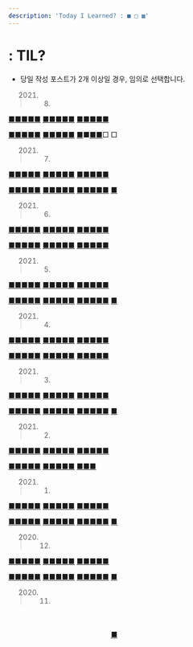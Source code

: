 ```yaml
---
description: 'Today I Learned? : ■ □ ▩'
---
```


# : TIL?

*  당일 작성 포스트가 2개 이상일 경우, 임의로 선택합니다.

> 2021. 08.

[■](til_python_and_math/do_it_django+bootstrap/10.md)[■](til_ml/boostcamp-2st/u-stage-1/python/python-1-1.md)[■](til_ml/boostcamp-2st/u-stage-1/python/python-3-1.md)[■](til_ml/boostcamp-2st/u-stage-1/python/python-4-2.md)[■](til_ml/boostcamp-2st/u-stage-1/ai-math/ai-math-2.md) [■](til_ml/boostcamp-2st/u-stage-1/python/python-7-1-pandas-i.md)[■](til_ml/boostcamp-2st/u-stage-1/assignment/5-morsecode.md)[■](til_ml/boostcamp-2st/u-stage-1/assignment/untitled-1.md)[■](til_ml/boostcamp-2st/u-stage-2/dl-basic/01-historical-review.md)[■](til_ml/boostcamp-2st/u-stage-2/dl-basic/03-optimization.md) [■](til_ml/boostcamp-2st/u-stage-2/dl-basic/04-convolution.md)[■](til_ml/boostcamp-2st/u-stage-2/dl-basic/07-sequential-models-rnn.md)[■](til_ml/boostcamp-2st/u-stage-2/dl-basic/10-generative-models-2.md)[■](til_ml/boostcamp-2st/s-data-viz/2-2-line-plot.md)[■](til_ml/boostcamp-2st/s-data-viz/untitled-1.md)

[■](til_ml/boostcamp-2st/s-data-viz/3-1-text.md)[■](til_ml/boostcamp-2st/u-stage-3/pytorch/01-introduction-to-pytorch.md)[■](til_ml/boostcamp-2st/u-stage-3/pytorch/04-autograd-and-optimizer.md)[■](til_ml/boostcamp-2st/u-stage-3/pytorch/06.md)[■](til_ml/boostcamp-2st/s-data-viz/3-1-text.md) [■](til_ml/boostcamp-2st/s-data-viz/3-3-facet.md)[■](til_ml/boostcamp-2st/s-data-viz/3-4-more-tips.md)[■](til_ml/boostcamp-2st/u-stage-4/untitled.md)[■](til_ml/boostcamp-2st/u-stage-4/3-dataset.md)[■](til_ml/boostcamp-2st/u-stage-4/5-model-1.md) [■](til_ml/boostcamp-2st/u-stage-4/untitled-2.md)■[■](til_ml/boostcamp-2st/mask-wear-image-classification/day-6-error-fix.md)[■](til_ml/boostcamp-2st/mask-wear-image-classification/day-7-performance.md)□ □

> 2021. 07.

[■](til_python_and_math/algorithm/programmers/level3/12914.md)[■](til_python_and_math/algorithm/programmers/level3/12946.md)[■](til_python_and_math/algorithm/programmers/level3/12907.md)[■](til_python_and_math/algorithm/programmers/level3/72413.md)[■](til_python_and_math/algorithm/programmers/level3/12938.md) [■](til_python_and_math/do_it_django+bootstrap/2.md)[■](til_python_and_math/algorithm/programmers/level3/12952.md)[■](til_python_and_math/algorithm/programmers/level3/81303.md)[■](til_python_and_math/algorithm/programmers/level1/81301.md)[■](til_python_and_math/algorithm/programmers/level2/81302.md) [■](til_python_and_math/algorithm/programmers/level3/42884.md)[■](til_python_and_math/do_it_django+bootstrap/3.md)[■](til_python_and_math/algorithm/programmers/level3/17678.md)[■](til_python_and_math/algorithm/programmers/level3/42892.md)[■](til_python_and_math/algorithm/programmers/level3/72414.md)

[■](til_python_and_math/algorithm/programmers/level3/77886.md)[■](til_python_and_math/algorithm/programmers/level1/64061.md)[■](til_python_and_math/algorithm/programmers/level3/12987.md)[■](til_python_and_math/algorithm/programmers/level2/17683.md)[■](til_python_and_math/algorithm/programmers/level2/12936.md) [■](til_python_and_math/algorithm/programmers/level2/17684.md)[■](til_python_and_math/algorithm/programmers/level3/12979.md)[■](til_python_and_math/algorithm/programmers/level2/72412.md)[■](til_python_and_math/do_it_django+bootstrap/5.md)[■](til_python_and_math/do_it_django+bootstrap/6.md) [■](til_python_and_math/do_it_django+bootstrap/6.md)[■](til_python_and_math/algorithm/programmers/level3/60062.md)[■](til_ml/cnn-fundamental/5.md)[■](til_python_and_math/do_it_django+bootstrap/8.md)[■](til_python_and_math/do_it_django+bootstrap/8.md) [■](til_python_and_math/do_it_django+bootstrap/9.md)

> 2021. 06.

[■](https://sangmandu.gitbook.io/til/2021/jun/1)[■](https://sangmandu.gitbook.io/til/2021/jun/2)[■](https://sangmandu.gitbook.io/til/2021/jun/3)[■](https://sangmandu.gitbook.io/til/2021/jun/4)[■](https://sangmandu.gitbook.io/til/2021/jun/5) [■](https://sangmandu.gitbook.io/til/2021/jun/6)[■](https://sangmandu.gitbook.io/til/2021/jun/7)[■](https://sangmandu.gitbook.io/til/2021/jun/8)[■](https://sangmandu.gitbook.io/til/2021/jun/9)[■](https://sangmandu.gitbook.io/til/2021/jun/10) [■](https://sangmandu.gitbook.io/til/2021/jun/11)[■](https://sangmandu.gitbook.io/til/2021/jun/12)[■](https://sangmandu.gitbook.io/til/2021/jun/13)[■](https://sangmandu.gitbook.io/til/2021/jun/14)[■](https://sangmandu.gitbook.io/til/2021/jun/15)

[■](https://sangmandu.gitbook.io/til/2021/jun/16)[■](https://sangmandu.gitbook.io/til/2021/jun/17)[■](https://sangmandu.gitbook.io/til/2021/jun/18)[■](https://sangmandu.gitbook.io/til/2021/jun/19)[■](https://sangmandu.gitbook.io/til/2021/jun/20) [■](https://sangmandu.gitbook.io/til/2021/jun/21)[■](https://sangmandu.gitbook.io/til/2021/jun/22)[■](https://sangmandu.gitbook.io/til/2021/jun/23)[■](https://sangmandu.gitbook.io/til/2021/jun/24)[■](https://sangmandu.gitbook.io/til/2021/jun/25) [■](https://sangmandu.gitbook.io/til/2021/jun/26)[■](https://sangmandu.gitbook.io/til/2021/jun/27)[■](https://sangmandu.gitbook.io/til/2021/jun/28)[■](https://sangmandu.gitbook.io/til/2021/jun/29)[■](https://sangmandu.gitbook.io/til/2021/jun/30)

> 2021. 05.

[■](https://sangmandu.gitbook.io/til/2021/may/1)[■](https://sangmandu.gitbook.io/til/2021/may/2)[■](https://sangmandu.gitbook.io/til/2021/may/3)[■](https://sangmandu.gitbook.io/til/2021/may/4)[■](https://sangmandu.gitbook.io/til/2021/may/5) [■](https://sangmandu.gitbook.io/til/2021/may/6)[■](https://sangmandu.gitbook.io/til/2021/may/7)[■](https://sangmandu.gitbook.io/til/2021/may/8)[■](https://sangmandu.gitbook.io/til/2021/may/9)[■](https://sangmandu.gitbook.io/til/2021/may/10) [■](https://sangmandu.gitbook.io/til/2021/may/11)[■](https://sangmandu.gitbook.io/til/2021/may/12)[■](https://sangmandu.gitbook.io/til/2021/may/13)[■](https://sangmandu.gitbook.io/til/2021/may/14)[■](https://sangmandu.gitbook.io/til/2021/may/15)

[■](https://sangmandu.gitbook.io/til/2021/may/16)[■](https://sangmandu.gitbook.io/til/2021/may/17)[■](https://sangmandu.gitbook.io/til/2021/may/18)[■](https://sangmandu.gitbook.io/til/2021/may/19)[■](https://sangmandu.gitbook.io/til/2021/may/20) [■](https://sangmandu.gitbook.io/til/2021/may/21)[■](https://sangmandu.gitbook.io/til/2021/may/22)[■](https://sangmandu.gitbook.io/til/2021/may/23)[■](https://sangmandu.gitbook.io/til/2021/may/24)[■](https://sangmandu.gitbook.io/til/2021/may/25) [■](https://sangmandu.gitbook.io/til/2021/may/26)[■](https://sangmandu.gitbook.io/til/2021/may/27)[■](https://sangmandu.gitbook.io/til/2021/may/28)[■](https://sangmandu.gitbook.io/til/2021/may/29)[■](https://sangmandu.gitbook.io/til/2021/may/30) [■](https://sangmandu.gitbook.io/til/2021/may/31)

> 2021. 04.

[■](https://sangmandu.gitbook.io/til/2021/apr/1)[■](https://sangmandu.gitbook.io/til/2021/apr/2)[■](https://sangmandu.gitbook.io/til/2021/apr/3)[■](https://sangmandu.gitbook.io/til/2021/apr/4)[■](https://sangmandu.gitbook.io/til/2021/apr/5) [■](https://sangmandu.gitbook.io/til/2021/apr/6)[■](https://sangmandu.gitbook.io/til/2021/apr/7)[■](https://sangmandu.gitbook.io/til/2021/apr/8)[■](https://sangmandu.gitbook.io/til/2021/apr/9)[■](https://sangmandu.gitbook.io/til/2021/apr/10) [■](https://sangmandu.gitbook.io/til/2021/apr/11)[■](https://sangmandu.gitbook.io/til/2021/apr/12)[■](https://sangmandu.gitbook.io/til/2021/apr/13)[■](https://sangmandu.gitbook.io/til/2021/apr/14)[■](https://sangmandu.gitbook.io/til/2021/apr/15)

[■](https://sangmandu.gitbook.io/til/2021/apr/16)[■](https://sangmandu.gitbook.io/til/2021/apr/17)[■](https://sangmandu.gitbook.io/til/2021/apr/18)[■](https://sangmandu.gitbook.io/til/2021/apr/19)[■](https://sangmandu.gitbook.io/til/2021/apr/20) [■](https://sangmandu.gitbook.io/til/2021/apr/21)[■](https://sangmandu.gitbook.io/til/2021/apr/22)[■](https://sangmandu.gitbook.io/til/2021/apr/23)[■](https://sangmandu.gitbook.io/til/2021/apr/24)[■](https://sangmandu.gitbook.io/til/2021/apr/25) [■](https://sangmandu.gitbook.io/til/2021/apr/26)[■](https://sangmandu.gitbook.io/til/2021/apr/27)[■](https://sangmandu.gitbook.io/til/2021/apr/28)[■](https://sangmandu.gitbook.io/til/2021/apr/29)[■](https://sangmandu.gitbook.io/til/2021/apr/30)

> 2021. 03.

[■](https://sangmandu.gitbook.io/til/2021/mar/1)[■](https://sangmandu.gitbook.io/til/2021/mar/2)[■](https://sangmandu.gitbook.io/til/2021/mar/3)[■](https://sangmandu.gitbook.io/til/2021/mar/4)[■](https://sangmandu.gitbook.io/til/2021/mar/5) [■](https://sangmandu.gitbook.io/til/2021/mar/6)[■](https://sangmandu.gitbook.io/til/2021/mar/7)[■](https://sangmandu.gitbook.io/til/2021/mar/8)[■](https://sangmandu.gitbook.io/til/2021/mar/9)[■](https://sangmandu.gitbook.io/til/2021/mar/10) [■](https://sangmandu.gitbook.io/til/2021/mar/11)[■](https://sangmandu.gitbook.io/til/2021/mar/12)[■](https://sangmandu.gitbook.io/til/2021/mar/13)[■](https://sangmandu.gitbook.io/til/2021/mar/14)[■](https://sangmandu.gitbook.io/til/2021/mar/15)

[■](https://sangmandu.gitbook.io/til/2021/mar/16)[■](https://sangmandu.gitbook.io/til/2021/mar/17)[■](https://sangmandu.gitbook.io/til/2021/mar/18)[■](https://sangmandu.gitbook.io/til/2021/mar/19)[■](https://sangmandu.gitbook.io/til/2021/mar/20) [■](https://sangmandu.gitbook.io/til/2021/mar/21)[■](https://sangmandu.gitbook.io/til/2021/mar/22)[■](https://sangmandu.gitbook.io/til/2021/mar/23)[■](https://sangmandu.gitbook.io/til/2021/mar/24)[■](https://sangmandu.gitbook.io/til/2021/mar/25) [■](https://sangmandu.gitbook.io/til/2021/mar/26)[■](https://sangmandu.gitbook.io/til/2021/mar/27)[■](https://sangmandu.gitbook.io/til/2021/mar/28)[■](https://sangmandu.gitbook.io/til/2021/mar/29)[■](https://sangmandu.gitbook.io/til/2021/mar/30) [■](https://sangmandu.gitbook.io/til/2021/mar/31)

> 2021. 02.

[■](https://sangmandu.gitbook.io/til/2021/feb/1)[■](https://sangmandu.gitbook.io/til/2021/feb/2)[■](https://sangmandu.gitbook.io/til/2021/feb/3)[■](https://sangmandu.gitbook.io/til/2021/feb/4)[■](https://sangmandu.gitbook.io/til/2021/feb/5) [■](https://sangmandu.gitbook.io/til/2021/feb/6)[■](https://sangmandu.gitbook.io/til/2021/feb/7)[■](https://sangmandu.gitbook.io/til/2021/feb/8)[■](https://sangmandu.gitbook.io/til/2021/feb/9)[■](https://sangmandu.gitbook.io/til/2021/feb/10) [■](https://sangmandu.gitbook.io/til/2021/feb/11)[■](https://sangmandu.gitbook.io/til/2021/feb/12)[■](https://sangmandu.gitbook.io/til/2021/feb/13)[■](https://sangmandu.gitbook.io/til/2021/feb/14)[■](https://sangmandu.gitbook.io/til/2021/feb/15)

[■](https://sangmandu.gitbook.io/til/2021/feb/16)[■](https://sangmandu.gitbook.io/til/2021/feb/17)[■](https://sangmandu.gitbook.io/til/2021/feb/18)[■](https://sangmandu.gitbook.io/til/2021/feb/19)[■](https://sangmandu.gitbook.io/til/2021/feb/20) [■](https://sangmandu.gitbook.io/til/2021/feb/21)[■](https://sangmandu.gitbook.io/til/2021/feb/22)[■](https://sangmandu.gitbook.io/til/2021/feb/23)[■](https://sangmandu.gitbook.io/til/2021/feb/24)[■](https://sangmandu.gitbook.io/til/2021/feb/25) [■](https://sangmandu.gitbook.io/til/2021/feb/26)[■](https://sangmandu.gitbook.io/til/2021/feb/27)[■](https://sangmandu.gitbook.io/til/2021/feb/28)

> 2021. 01.

[■](https://sangmandu.gitbook.io/til/2021/jan/1)[■](https://sangmandu.gitbook.io/til/2021/jan/2)[■](https://sangmandu.gitbook.io/til/2021/jan/3)[■](https://sangmandu.gitbook.io/til/2021/jan/4)[■](https://sangmandu.gitbook.io/til/2021/jan/5) [■](https://sangmandu.gitbook.io/til/2021/jan/6)[■](https://sangmandu.gitbook.io/til/2021/jan/7)[■](https://sangmandu.gitbook.io/til/2021/jan/8)[■](https://sangmandu.gitbook.io/til/2021/jan/9)[■](https://sangmandu.gitbook.io/til/2021/jan/10) [■](https://sangmandu.gitbook.io/til/2021/jan/11)[■](https://sangmandu.gitbook.io/til/2021/jan/12)[■](https://sangmandu.gitbook.io/til/2021/jan/13)[■](https://sangmandu.gitbook.io/til/2021/jan/14)[■](https://sangmandu.gitbook.io/til/2021/jan/15)

[■](https://sangmandu.gitbook.io/til/2021/jan/16)[■](https://sangmandu.gitbook.io/til/2021/jan/17)[■](https://sangmandu.gitbook.io/til/2021/jan/18)[■](https://sangmandu.gitbook.io/til/2021/jan/19)[■](https://sangmandu.gitbook.io/til/2021/jan/20) [■](https://sangmandu.gitbook.io/til/2021/jan/21)[■](https://sangmandu.gitbook.io/til/2021/jan/22)[■](https://sangmandu.gitbook.io/til/2021/jan/23)[■](https://sangmandu.gitbook.io/til/2021/jan/24)[■](https://sangmandu.gitbook.io/til/2021/jan/25) [■](https://sangmandu.gitbook.io/til/2021/jan/26)[■](https://sangmandu.gitbook.io/til/2021/jan/27)[■](https://sangmandu.gitbook.io/til/2021/jan/28)[■](https://sangmandu.gitbook.io/til/2021/jan/29)[■](https://sangmandu.gitbook.io/til/2021/jan/30) [■](https://sangmandu.gitbook.io/til/2021/jan/31)

> 2020. 12.

[■](https://sangmandu.gitbook.io/til/2020/dec/1)[■](https://sangmandu.gitbook.io/til/2020/dec/2)[■](https://sangmandu.gitbook.io/til/2020/dec/3)[■](https://sangmandu.gitbook.io/til/2020/dec/4)[■](https://sangmandu.gitbook.io/til/2020/dec/5) [■](https://sangmandu.gitbook.io/til/2020/dec/6)[■](https://sangmandu.gitbook.io/til/2020/dec/7)[■](https://sangmandu.gitbook.io/til/2020/dec/8)[■](https://sangmandu.gitbook.io/til/2020/dec/9)[■](https://sangmandu.gitbook.io/til/2020/dec/10) [■](https://sangmandu.gitbook.io/til/2020/dec/11)[■](https://sangmandu.gitbook.io/til/2020/dec/12)[■](https://sangmandu.gitbook.io/til/2020/dec/13)[■](https://sangmandu.gitbook.io/til/2020/dec/14)[■](https://sangmandu.gitbook.io/til/2020/dec/15)

[■](https://sangmandu.gitbook.io/til/2020/dec/16)[■](https://sangmandu.gitbook.io/til/2020/dec/17)[■](https://sangmandu.gitbook.io/til/2020/dec/18)[■](https://sangmandu.gitbook.io/til/2020/dec/19)[■](https://sangmandu.gitbook.io/til/2020/dec/20) [■](https://sangmandu.gitbook.io/til/2020/dec/21)[■](https://sangmandu.gitbook.io/til/2020/dec/22)[■](https://sangmandu.gitbook.io/til/2020/dec/23)[■](https://sangmandu.gitbook.io/til/2020/dec/24)[■](https://sangmandu.gitbook.io/til/2020/dec/25) [■](https://sangmandu.gitbook.io/til/2020/dec/26)[■](https://sangmandu.gitbook.io/til/2020/dec/27)[■](https://sangmandu.gitbook.io/til/2020/dec/28)[■](https://sangmandu.gitbook.io/til/2020/dec/29)[■](https://sangmandu.gitbook.io/til/2020/dec/30) [■](https://sangmandu.gitbook.io/til/2020/dec/31)

> 2020. 11.

　　　　　 　　　　　 　　　　　

　　　　　 　　　　　 　　　　[■](2020/nov/30.md)



